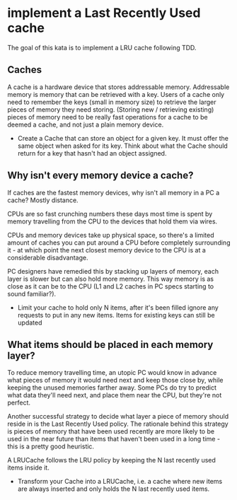 # implement a Last Recently Used cache

The goal of this kata is to implement a LRU cache following TDD.

## Caches

A cache is a hardware device that stores addressable memory. Addressable memory is memory that can be retrieved with a key.
Users of a cache only need to remember the keys (small in memory size) to retrieve the larger pieces of memory they need storing.
(Storing new / retrieving existing) pieces of memory need to be really fast operations for a cache to be deemed a cache, and not just a plain memory device.

- Create a Cache that can store an object for a given key. It must offer the same object when asked for its key. Think about
what the Cache should return for a key that hasn't had an object assigned.


## Why isn't every memory device a cache?

If caches are the fastest memory devices, why isn't all memory in a PC a cache? Mostly distance.

CPUs are so fast crunching numbers these days most time is spent by memory travelling from the CPU to the devices that hold them via wires.

CPUs and memory devices take up physical space, so there's a limited amount of caches you can put around a CPU before completely surrounding
it - at which point the next closest memory device to the CPU is at a considerable disadvantage.

PC designers have remedied this by stacking up layers of memory, each layer is slower but can also hold more memory. This way memory is
as close as it can be to the CPU (L1 and L2 caches in PC specs starting to sound familiar?).

- Limit your cache to hold only N items, after it's been filled ignore any requests to put in any new items. Items for existing
keys can still be updated


## What items should be placed in each memory layer?

To reduce memory travelling time, an utopic PC would know in advance what pieces of memory it would need next and keep those
close by, while keeping the unused memories farther away. Some PCs do try to predict what data they'll need next, and place them near the CPU, but they're not perfect.

Another successful strategy to decide what layer a piece of memory should reside in is the Last Recently Used policy.
The rationale behind this strategy is pieces of memory that have been used recently are more likely to be used in the near future than
items that haven't been used in a long time - this is a pretty good heuristic.

A LRUCache follows the LRU policy by keeping the N last recently used items inside it.

- Transform your Cache into a LRUCache, i.e. a cache where new items are always inserted and only holds the N last recently
used items.